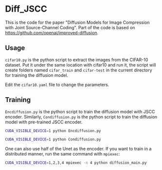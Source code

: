 # Diff_JSCC

This is the code for the paper "Diffusion Models for Image Compression with Joint Source-Channel Coding".
Part of the code is based on https://github.com/openai/improved-diffusion.

## Usage

`cifar10.py` is the python script to extract the images from the CIFAR-10 dataset. Put it under the same location with cifar10 and run it, the script will create folders named `cifar_train` and `cifar-test` in the current directory for training the diffusion model.

Edit the `cifar10.yaml` file to change the parameters. 


## Training

`Encdiffusion.py` is the python script to train the diffusion model with JSCC encoder. Similarly, `Condiffusion.py` is the python script to train the diffusion model with pre-trained JSCC encoder.
```bash
CUDA_VISIBLE_DEVICE=1 python Encdiffusion.py

CUDA_VISIBLE_DEVICE=1 python Condiffusion.py
```

One can also use half of the Unet as the encoder. If you want to train in a distributed manner, run the same command with `mpiexec`:
```bash
CUDA_VISIBLE_DEVICE=1,2,3,4 mpiexec -n 4 python diffusion_main.py
```